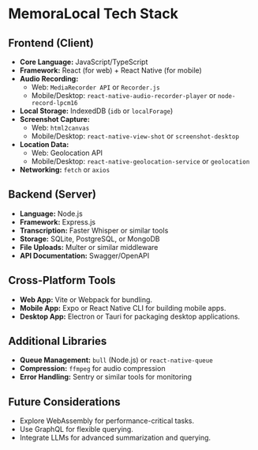 # MemoraLocal Tech Stack

## Frontend (Client)
- **Core Language:** JavaScript/TypeScript
- **Framework:** React (for web) + React Native (for mobile)
- **Audio Recording:**
  - Web: `MediaRecorder API` or `Recorder.js`
  - Mobile/Desktop: `react-native-audio-recorder-player` or `node-record-lpcm16`
- **Local Storage:** IndexedDB (`idb` or `localForage`)
- **Screenshot Capture:**
  - Web: `html2canvas`
  - Mobile/Desktop: `react-native-view-shot` or `screenshot-desktop`
- **Location Data:**
  - Web: Geolocation API
  - Mobile/Desktop: `react-native-geolocation-service` or `geolocation`
- **Networking:** `fetch` or `axios`

## Backend (Server)
- **Language:** Node.js
- **Framework:** Express.js
- **Transcription:** Faster Whisper or similar tools
- **Storage:** SQLite, PostgreSQL, or MongoDB
- **File Uploads:** Multer or similar middleware
- **API Documentation:** Swagger/OpenAPI

## Cross-Platform Tools
- **Web App:** Vite or Webpack for bundling.
- **Mobile App:** Expo or React Native CLI for building mobile apps.
- **Desktop App:** Electron or Tauri for packaging desktop applications.

## Additional Libraries
- **Queue Management:** `bull` (Node.js) or `react-native-queue`
- **Compression:** `ffmpeg` for audio compression
- **Error Handling:** Sentry or similar tools for monitoring

## Future Considerations
- Explore WebAssembly for performance-critical tasks.
- Use GraphQL for flexible querying.
- Integrate LLMs for advanced summarization and querying.
